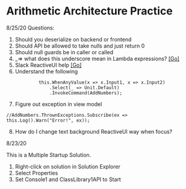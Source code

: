 # Arithmetic Architecture Practice  

8/25/20
Questions:  
1. Should you deserialize on backend or frontend  
2. Should API be allowed to take nulls and just return 0  
3. Should null guards be in caller or called  
4. _=> what does this underscore mean in Lambda expressions? [[Go]](https://stackoverflow.com/q/2778362/139698)  
5. Slack ReactiveUI help [[Go]](https://reactivex.slack.com/archives/C02AJB872/p1598302497043800)  
6. Understand the following
```
            this.WhenAnyValue(x => x.Input1, x => x.Input2)
                .Select(_ => Unit.Default)
                .InvokeCommand(AddNumbers);
```

7.   Figure out exception in view model
```
//AddNumbers.ThrownExceptions.Subscribe(ex => this.Log().Warn("Error!", ex));
```
8.  How do I change text background ReactiveUI way when focus?  




8/23/20  

This is a Multiple Startup Solution.  
1. Right-click on solution in Solution Explorer
2. Select Properties
3. Set Console1 and ClassLibrary1API to Start 


